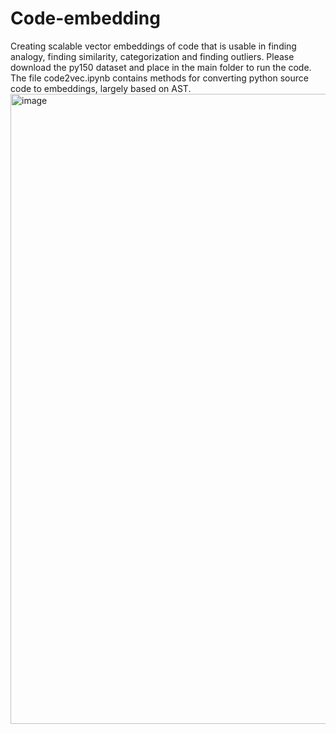 # Code-embedding
Creating scalable vector embeddings of code that is usable in finding analogy, finding similarity, categorization and finding outliers.
Please download the py150 dataset and place in the main folder to run the code.
The file code2vec.ipynb contains methods for converting python source code to embeddings, largely based on AST. 
<img width="1008" alt="image" src="https://github.com/tejasr20/Code-embedding/assets/82379532/b6d481f7-5fc2-4ba2-b8a8-569fa40172dc">
